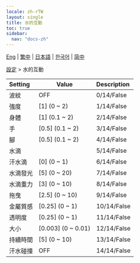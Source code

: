 ```yaml
---
locale: zh-rTW
layout: single
title: 水的互動
toc: true
sidebar:
  nav: "docs-zh"
---
```

[Eng](/dancexr/menu/2025.4/actor/water_interaction) | [繁中](/tw/dancexr/menu/2025.4/actor/water_interaction) | [日本語](/jp/dancexr/menu/2025.4/actor/water_interaction) | [한국어](/kr/dancexr/menu/2025.4/actor/water_interaction) | [简中](/zh/dancexr/menu/2025.4/actor/water_interaction)

[設定](../menu#設定) > 水的互動



| Setting | Value | Description |
| :--- | --- | :--- |
| 波紋 | OFF | 0/14/False
| 強度 | [1] (0 ~ 2) | 1/14/False
| 身體 | [1] (0.1 ~ 2) | 2/14/False
| 手 | [0.5] (0.1 ~ 2) | 3/14/False
| 腳 | [0.5] (0.1 ~ 2) | 4/14/False
| 水滴 || 5/14/False
| 汗水滴 | [0] (0 ~ 1) | 6/14/False
| 水滴發光 | [5] (0 ~ 20) | 7/14/False
| 水滴重力 | [3] (0 ~ 10) | 8/14/False
| 拖曳 | [2.5] (0 ~ 10) | 9/14/False
| 金屬質感 | [0.25] (0 ~ 1) | 10/14/False
| 透明度 | [0.25] (0 ~ 1) | 11/14/False
| 大小 | [0.003] (0 ~ 0.01) | 12/14/False
| 持續時間 | [5] (0 ~ 10) | 13/14/False
| 汗水碰撞 | OFF | 14/14/False
